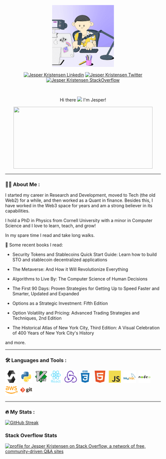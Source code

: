 <div id="header" align="center">
  <img src="./deskhead.gif" width="200"/>

[![Jesper Kristensen Linkedin](https://img.shields.io/badge/LinkedIn-0077B5?style=for-the-badge&logo=linkedin&logoColor=white)](https://www.linkedin.com/in/jespertoftkristensen/)
[![Jesper Kristensen Twitter](https://img.shields.io/badge/Twitter-1DA1F2?style=for-the-badge&logo=twitter&logoColor=white)](https://twitter.com/cryptojesperk)
[![Jesper Kristensen StackOverflow](https://img.shields.io/badge/StackOverflow-F48024?style=for-the-badge&logo=stackoverflow&logoColor=white)](https://stackoverflow.com/users/3462321/jesperk-eth)

<img src="https://komarev.com/ghpvc/?username=jesperkristensen58&style=flat-square&color=blue" alt=""/>
  
  Hi there <img src="https://media.giphy.com/media/hvRJCLFzcasrR4ia7z/giphy.gif" width="30px"/>  I'm Jesper!
  
</div>
<div align="center">
  <img src="https://media.giphy.com/media/dWesBcTLavkZuG35MI/giphy.gif" width="450" height="200"/>
</div>

---

### 👨‍💻 About Me :

I started my career in Research and Development, moved to Tech (the old Web2) for a while, and then worked as a Quant in finance.
Besides this, I have worked in the Web3 space for years and am a strong believer in its capabilities.

I hold a PhD in Physics from Cornell University with a minor in Computer Science and I love to learn, teach, and grow!

In my spare time I read and take long walks.

📖 Some recent books I read:

 - Security Tokens and Stablecoins Quick Start Guide: Learn how to build STO and stablecoin decentralized applications
 
 - The Metaverse: And How it Will Revolutionize Everything
 
 - Algorithms to Live By: The Computer Science of Human Decisions
 
 - The First 90 Days: Proven Strategies for Getting Up to Speed Faster and Smarter, Updated and Expanded

 - Options as a Strategic Investment: Fifth Edition
 
 - Option Volatility and Pricing: Advanced Trading Strategies and Techniques, 2nd Edition
 
 - The Historical Atlas of New York City, Third Edition: A Visual Celebration of 400 Years of New York City's History

and more.

---

### :hammer_and_wrench: Languages and Tools :

<div>
  <img src="https://github.com/devicons/devicon/blob/master/icons/solidity/solidity-original.svg" title="Solidity" **alt="Solidity" width="40" height="40"/>&nbsp;
  <img src="https://github.com/devicons/devicon/blob/master/icons/python/python-original.svg" title="Python" **alt="Vim" width="40" height="40"/>&nbsp;
  <img src="https://github.com/devicons/devicon/blob/master/icons/vim/vim-original.svg" title="Vim" **alt="Vim" width="40" height="40"/>&nbsp;
  <img src="https://github.com/devicons/devicon/blob/master/icons/react/react-original-wordmark.svg" title="React" alt="React" width="40" height="40"/>&nbsp;
  <img src="https://github.com/devicons/devicon/blob/master/icons/redux/redux-original.svg" title="Redux" alt="Redux " width="40" height="40"/>&nbsp;
  <img src="https://github.com/devicons/devicon/blob/master/icons/css3/css3-plain-wordmark.svg"  title="CSS3" alt="CSS" width="40" height="40"/>&nbsp;
  <img src="https://github.com/devicons/devicon/blob/master/icons/html5/html5-original.svg" title="HTML5" alt="HTML" width="40" height="40"/>&nbsp;
  <img src="https://github.com/devicons/devicon/blob/master/icons/javascript/javascript-original.svg" title="JavaScript" alt="JavaScript" width="40" height="40"/>&nbsp;
  <img src="https://github.com/devicons/devicon/blob/master/icons/mysql/mysql-original-wordmark.svg" title="MySQL"  alt="MySQL" width="40" height="40"/>&nbsp;
  <img src="https://github.com/devicons/devicon/blob/master/icons/nodejs/nodejs-original-wordmark.svg" title="NodeJS" alt="NodeJS" width="40" height="40"/>&nbsp;
  <img src="https://github.com/devicons/devicon/blob/master/icons/amazonwebservices/amazonwebservices-plain-wordmark.svg" title="AWS" alt="AWS" width="40" height="40"/>&nbsp;
  <img src="https://github.com/devicons/devicon/blob/master/icons/git/git-original-wordmark.svg" title="Git" **alt="Git" width="40" height="40"/>
</div>

---

### :fire: My Stats :

[![GitHub Streak](http://github-readme-streak-stats.herokuapp.com?user=jesperkristensen58&theme=dark&background=000000)](https://git.io/streak-stats)

### Stack Overflow Stats

<a href="https://stackoverflow.com/users/3462321/jesperk-eth"><img src="https://stackoverflow.com/users/flair/3462321.png" width="208" height="58" alt="profile for Jesper Kristensen on Stack Overflow, a network of free, community-driven Q&amp;A sites" title="profile for Jesper Kristensen on Stack Overflow, a network of free, community-driven Q&amp;A sites" /></a>
